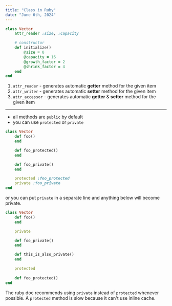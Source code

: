 ```yaml
---
title: "Class in Ruby"
date: "June 6th, 2024"
---
```


```rb
class Vector
	attr_reader :size, :capacity

	# constructor
	def initialize() 
		@size = 0
		@capacity = 16
		@growth_factor = 2
		@shrink_factor = 4
	end
end
```

1. `attr_reader` - generates automatic **getter** method for the given item
2. `attr_writer` - generates automatic **setter** method for the given item
3. `attr_accessor` - generates automatic **getter** & **setter** method for the given item

---

- all methods are `public` by default
- you can use `protected` or `private`

```rb
class Vector
	def foo()
	end

	def foo_protected()
	end

	def foo_private()
	end

	protected :foo_protected
	private :foo_private
end
```

or you can put `private` in a separate line and anything below will become private.

```rb
class Vector
	def foo()
	end

	private

	def foo_private()
	end

	def this_is_also_private()
	end

	protected
	
	def foo_protected()
end
```

The ruby doc recommends using `private` instead of `protected` whenever possible.
A `protected` method is slow because it can't use inline cache.

